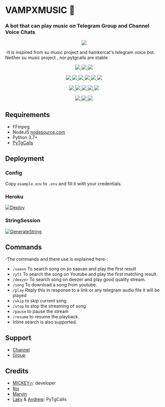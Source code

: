 
<h1 align="centre"> VAMPXMUSIC 🎵 </h1> 

### A bot that can play music on Telegram Group and Channel Voice Chats

<p align="center">
  <img src="https://telegra.ph/file/bb3ca0ead53e56770c050.jpg">
</p>

-It is inspired from su music project and hamkercat's telegram voice bot.
Neither su music project , nor pytgcalls are stable


<p align="center">
<a href="https://app.codacy.com/gh/D15H4NT0P/VampXMusic?utm_source=github.com&utm_medium=referral&utm_content=D15H4NT0P/VampXMusic&utm_campaign=Badge_Grade_Settings" alt="Codacy Badge">
<img src="https://api.codacy.com/project/badge/Grade/6141417ceaf84545bab6bd671503df51" /> </a>
<a href="https://github.com/D15H4NT0P/VampXMusic" alt="Libraries.io dependency status for GitHub repo"> <img src="https://img.shields.io/librariesio/github/D15H4NT0P/VampXMusic" /> </a>
<a href="http://hits.dwyl.com/D15H4NT0P/VampXMusic" alt="HitCount"> <img src="http://hits.dwyl.com/D15H4NT0P/VampXMusic.svg" /> </a>
</p>
<p align="center">
<a href="https://github.com/AuraXNetwork/AuraXMusicBot" alt="GitHub closed issues"> <img src="https://img.shields.io/github/issues-closed-raw/D15H4NT0P/VampXMusic?style=flat&logo=github&color=success" /> </a>
<a href="https://github.com/AuraXNetwork/AuraXMusicBot" alt="GitHub commit activity"> <img src="https://img.shields.io/github/commit-activity/m/D15H4NT0P/VampXMusic" /> </a>
<a href="https://github.com/AuraXNetwork/AuraXMusicBot/graphs/contributors" alt="GitHub contributors"> <img src="https://img.shields.io/github/contributors/D15H4NT0P/VampXMusic?style=flat&logo=github" /> </a>
<a href="https://github.com/AuraXNetwork/AuraXMusicBot/network/members" alt="GitHub forks"> <img src="https://img.shields.io/github/forks/D15H4NT0P/VampXMusic?label=Forks&logo=github" /> </a>
<a href="https://github.com/AuraXNetwork/AuraXMusicBot" alt="GitHub closed pull requests"> <img src="https://img.shields.io/github/issues-pr-closed-raw/D15H4NT0P/VampXMusic?color=success" /> </a>
<a href="https://github.com/AuraXNetwork/AuraXMusicBot" alt="GitHub issues"> <img src="https://img.shields.io/github/issues-raw/D15H4NT0P/VampXMusic?style=flat&logo=github&color=yellow" /> </a>
</p>
<p align="center">
<a href="https://github.com/AuraXNetwork/AuraXMusicBot" alt="GitHub release (latest by date including pre-releases)"> <img src="https://img.shields.io/github/v/release/D15H4NT0P/VampXMusic?include_prereleases?style=flat&logo=github" /> </a>
<a href="https://www.python.org/" alt="made-with-python"> <img src="https://img.shields.io/badge/Made%20with-Python-1f425f.svg?style=flat&logo=python&color=blue" /> </a>
<a href="https://github.com/D15H4NT0P/VampXMusic" alt="Docker!"> <img src="https://aleen42.github.io/badges/src/docker.svg" /> </a>
<a href="https://github.com/D15H4NT0P/VampXMusic" alt="GitHub repo size"> <img src="https://img.shields.io/github/repo-size/D15H4NT0P/VampXMusic" /> </a>
<a href="https://github.com/D15H4NT0P/VampXMusic/blob/master/LICENSE" alt="GPLv3 license"> <img src="https://img.shields.io/badge/License-GPLv3-blue.svg" /> </a>
</p>
<p align="center">
<a href="https://t.me/VAMPBOT_OFFICIAL" alt="Telegram!"> <img src="https://aleen42.github.io/badges/src/telegram.svg" /> </a>
<a href="https://github.com/D15H4NT0P/VampXMusic/graphs/commit-activity" alt="Maintenance"> <img src="https://img.shields.io/badge/Maintained%3F-yes-green.svg" /> </a>
<a href="https://makeapullrequest.com" alt="PRs Welcome"> <img src="https://img.shields.io/badge/PRs-welcome-brightgreen.svg?style=flat-square" /> </a>
</p>


## Requirements

- FFmpeg
- NodeJS [nodesource.com](https://nodesource.com/)
- Python 3.7+
- [PyTgCalls](https://github.com/pytgcalls/pytgcalls)

## Deployment

### Config

Copy `example.env` to `.env` and fill it with your credentials.



### Heroku
 [![Deploy](https://www.herokucdn.com/deploy/button.svg)](https://heroku.com/deploy?template=https://github.com/D15H4NT0P/VampXMusic.git)

### StringSession

[![GenerateString](https://img.shields.io/badge/repl.it-generateString-yellowgreen)](https://replit.com/@D15H4NT0P/VAMPXVCBOT#main.py) 

## Commands
-The commands and there use is explained here-:
- `/saavn` To search song on jio saavan and play the first result 
- `/ytt` To search the song on Youtube and play the first matching result.
- `/deezer` To search song on deezer and play good quality stream.
- `/song` To download a song from youtube.
- `/play` Reply this in response to a link or any telegram audio file it will be played 
- `/skip` to skip current song 
- `/stop` to stop the streaming of song 
- `/pause` to pause the stream 
- `/resume` to resume the playback. 
- Inline search is also supported.

## Support
- [Channel](https://t.me/VAMPBOT_OFFICIAL)
- [Group](https://t.me/VAMPBOT_SUPPORT)

## Credits
- [MICKEY🔥](https://github.com/D15H4NT0P): developer
- [Roj](https://github.com/rojserbest)
- [Marvin](https://github.com/BlackStoneReborn)
- [Laky](https://github.com/Laky-64) & [Andrew](https://github.com/AndrewLaneX): PyTgCalls

